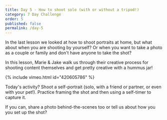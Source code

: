 ```yaml
---
title: Day 5 - How to shoot solo (with or without a tripod!)
category: 7 Day Challenge
order: 5
published: false
permalink: /day-5
---
```


In the last lesson we looked at how to shoot portraits at home, but what about when you are shooting by yourself? Or when you want to take a photo as a couple or family and don't have anyone to take the shot?&nbsp;

In this lesson, Marie & Jake walk us through their creative process for shooting content themselves and get pretty creative with a hummus jar\!&nbsp;

{% include vimeo.html id="420605786" %}

Today's activity? Shoot a self-portrait (solo, with a friend or partner, or even with your pet\!). Practice framing the shot and then using a self-timer to capture it.&nbsp;

If you can, share a photo behind-the-scenes too or tell us about how you you set up the shot?&nbsp;